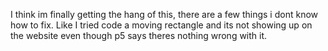 I think im finally getting the hang of this, there are a few things i dont know how to fix. Like I tried code a moving rectangle
and its not showing up on the website even though p5 says theres nothing wrong with it.
